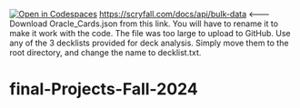 [![Open in Codespaces](https://classroom.github.com/assets/launch-codespace-2972f46106e565e64193e422d61a12cf1da4916b45550586e14ef0a7c637dd04.svg)](https://classroom.github.com/open-in-codespaces?assignment_repo_id=17465787)
https://scryfall.com/docs/api/bulk-data <--- Download Oracle_Cards.json from this link.  You will have to rename it to make it work with the code.  The file was too large to upload to GitHub.
Use any of the 3 decklists provided for deck analysis.  Simply move them to the root directory, and change the name to decklist.txt.  



# final-Projects-Fall-2024
